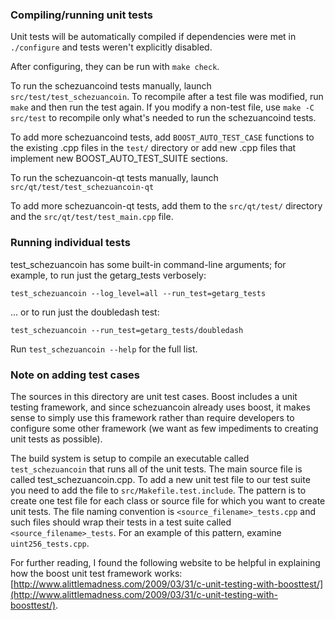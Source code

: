### Compiling/running unit tests

Unit tests will be automatically compiled if dependencies were met in `./configure`
and tests weren't explicitly disabled.

After configuring, they can be run with `make check`.

To run the schezuancoind tests manually, launch `src/test/test_schezuancoin`. To recompile
after a test file was modified, run `make` and then run the test again. If you
modify a non-test file, use `make -C src/test` to recompile only what's needed
to run the schezuancoind tests.

To add more schezuancoind tests, add `BOOST_AUTO_TEST_CASE` functions to the existing
.cpp files in the `test/` directory or add new .cpp files that
implement new BOOST_AUTO_TEST_SUITE sections.

To run the schezuancoin-qt tests manually, launch `src/qt/test/test_schezuancoin-qt`

To add more schezuancoin-qt tests, add them to the `src/qt/test/` directory and
the `src/qt/test/test_main.cpp` file.

### Running individual tests

test_schezuancoin has some built-in command-line arguments; for
example, to run just the getarg_tests verbosely:

    test_schezuancoin --log_level=all --run_test=getarg_tests

... or to run just the doubledash test:

    test_schezuancoin --run_test=getarg_tests/doubledash

Run `test_schezuancoin --help` for the full list.

### Note on adding test cases

The sources in this directory are unit test cases.  Boost includes a
unit testing framework, and since schezuancoin already uses boost, it makes
sense to simply use this framework rather than require developers to
configure some other framework (we want as few impediments to creating
unit tests as possible).

The build system is setup to compile an executable called `test_schezuancoin`
that runs all of the unit tests.  The main source file is called
test_schezuancoin.cpp. To add a new unit test file to our test suite you need 
to add the file to `src/Makefile.test.include`. The pattern is to create 
one test file for each class or source file for which you want to create 
unit tests.  The file naming convention is `<source_filename>_tests.cpp` 
and such files should wrap their tests in a test suite 
called `<source_filename>_tests`. For an example of this pattern, 
examine `uint256_tests.cpp`.

For further reading, I found the following website to be helpful in
explaining how the boost unit test framework works:
[http://www.alittlemadness.com/2009/03/31/c-unit-testing-with-boosttest/](http://www.alittlemadness.com/2009/03/31/c-unit-testing-with-boosttest/).
